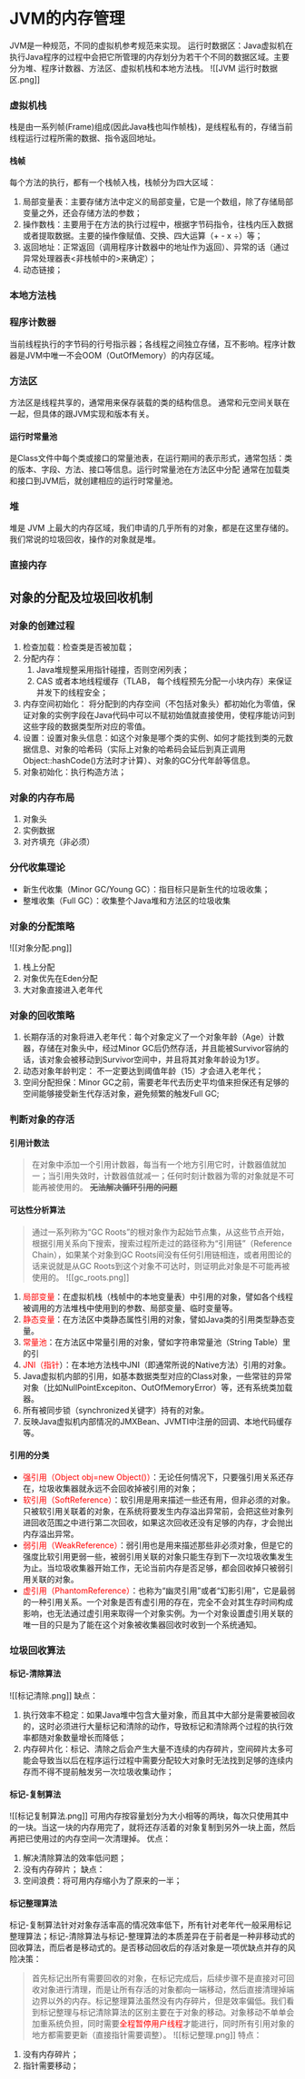 # JVM的内存管理
JVM是一种规范，不同的虚拟机参考规范来实现。
运行时数据区：Java虚拟机在执行Java程序的过程中会把它所管理的内存划分为若干个不同的数据区域。主要分为堆、程序计数器、方法区、虚拟机栈和本地方法栈。
![[JVM 运行时数据区.png]]
### 虚拟机栈
栈是由一系列帧(Frame)组成(因此Java栈也叫作帧栈)，是线程私有的，存储当前线程运行过程所需的数据、指令返回地址。
#### 栈帧
每个方法的执行，都有一个栈帧入栈，栈帧分为四大区域：
1. 局部变量表：主要存储方法中定义的局部变量，它是一个数组，除了存储局部变量之外，还会存储方法的参数；
2.  操作数栈：主要用于在方法的执行过程中，根据字节码指令，往栈内压入数据或者提取数据。主要的操作像赋值、交换、四大运算（+ - x ÷）等；
3. 返回地址：正常返回（调用程序计数器中的地址作为返回）、异常的话（通过异常处理器表<非栈帧中的>来确定）；
4. 动态链接；
### 本地方法栈
### 程序计数器
当前线程执行的字节码的行号指示器；各线程之间独立存储，互不影响。程序计数器是JVM中唯一不会OOM（OutOfMemory）的内存区域。
### 方法区
方法区是线程共享的，通常用来保存装载的类的结构信息。 通常和元空间关联在一起，但具体的跟JVM实现和版本有关。
#### 运行时常量池
 是Class文件中每个类或接口的常量池表，在运行期间的表示形式，通常包括：类的版本、字段、方法、接口等信息。运行时常量池在方法区中分配 通常在加载类和接口到JVM后，就创建相应的运行时常量池。
###  堆
堆是 JVM 上最大的内存区域，我们申请的几乎所有的对象，都是在这里存储的。我们常说的垃圾回收，操作的对象就是堆。
### 直接内存
## 对象的分配及垃圾回收机制
### 对象的创建过程
1. 检查加载：检查类是否被加载；
2. 分配内存：
	1. Java堆规整采用指针碰撞，否则空闲列表；
	2. CAS 或者本地线程缓存（TLAB， 每个线程预先分配一小块内存）来保证并发下的线程安全；
3. 内存空间初始化： 将分配到的内存空间（不包括对象头）都初始化为零值，保证对象的实例字段在Java代码中可以不赋初始值就直接使用，使程序能访问到这些字段的数据类型所对应的零值。
4. 设置：设置对象头信息：如这个对象是哪个类的实例、如何才能找到类的元数据信息、对象的哈希码（实际上对象的哈希码会延后到真正调用Object::hashCode()方法时才计算）、对象的GC分代年龄等信息。
5. 对象初始化：执行构造方法；
### 对象的内存布局
1. 对象头
2. 实例数据
3. 对齐填充（非必须）
### 分代收集理论
- 新生代收集（Minor GC/Young GC）：指目标只是新生代的垃圾收集；
- 整堆收集（Full GC）：收集整个Java堆和方法区的垃圾收集
### 对象的分配策略
![[对象分配.png]]
1. 栈上分配
2.  对象优先在Eden分配
3. 大对象直接进入老年代
### 对象的回收策略
1. 长期存活的对象将进入老年代：每个对象定义了一个对象年龄（Age）计数器，存储在对象头中，经过Minor GC后仍然存活，并且能被Survivor容纳的话，该对象会被移动到Survivor空间中，并且将其对象年龄设为1岁。
2. 动态对象年龄判定： 不一定要达到阈值年龄（15）才会进入老年代；
3. 空间分配担保：Minor GC之前，需要老年代去历史平均值来担保还有足够的空间能够接受新生代存活对象，避免频繁的触发Full GC;
### 判断对象的存活
#### 引用计数法
> 在对象中添加一个引用计数器，每当有一个地方引用它时，计数器值就加一；当引用失效时，计数器值就减一；任何时刻计数器为零的对象就是不可能再被使用的。
~~**无法解决循环引用的问题**~~
#### 可达性分析算法
> 通过一系列称为“GC Roots”的根对象作为起始节点集，从这些节点开始，根据引用关系向下搜索，搜索过程所走过的路径称为“引用链”（Reference Chain），如果某个对象到GC Roots间没有任何引用链相连，或者用图论的话来说就是从GC Roots到这个对象不可达时，则证明此对象是不可能再被使用的。
![[gc_roots.png]]
1. <font color="#ff0000">局部变量</font>：在虚拟机栈（栈帧中的本地变量表）中引用的对象，譬如各个线程被调用的方法堆栈中使用到的参数、局部变量、临时变量等。
2. <font color="#ff0000">静态变量</font>：在方法区中类静态属性引用的对象，譬如Java类的引用类型静态变量。
3. <font color="#ff0000">常量池</font>：在方法区中常量引用的对象，譬如字符串常量池（String Table）里的引
4. <font color="#ff0000">JNI（指针</font>）：在本地方法栈中JNI（即通常所说的Native方法）引用的对象。
5. Java虚拟机内部的引用，如基本数据类型对应的Class对象，一些常驻的异常对象（比如NullPointExcepiton、OutOfMemoryError）等，还有系统类加载器。
6. 所有被同步锁（synchronized关键字）持有的对象。
7. 反映Java虚拟机内部情况的JMXBean、JVMTI中注册的回调、本地代码缓存等。
#### 引用的分类
-  <font color="#ff0000"><font color="#ff0000">强引用</font>（Object obj=new Object()）</font>：无论任何情况下，只要强引用关系还存在，垃圾收集器就永远不会回收掉被引用的对象；
- <font color="#ff0000">软引用</font><font color="#ff0000">（SoftReference）</font>：软引用是用来描述一些还有用，但非必须的对象。只被软引用关联着的对象，在系统将要发生内存溢出异常前，会把这些对象列进回收范围之中进行第二次回收，如果这次回收还没有足够的内存，才会抛出内存溢出异常。
- <font color="#ff0000">弱引用（WeakReference）</font>：弱引用也是用来描述那些非必须对象，但是它的强度比软引用更弱一些，被弱引用关联的对象只能生存到下一次垃圾收集发生为止。当垃圾收集器开始工作，无论当前内存是否足够，都会回收掉只被弱引用关联的对象。
- <font color="#ff0000">虚引用（PhantomReference）</font>：也称为“幽灵引用”或者“幻影引用”，它是最弱的一种引用关系。一个对象是否有虚引用的存在，完全不会对其生存时间构成影响，也无法通过虚引用来取得一个对象实例。为一个对象设置虚引用关联的唯一目的只是为了能在这个对象被收集器回收时收到一个系统通知。
### 垃圾回收算法
#### 标记-清除算法
![[标记清除.png]]
缺点：
1. 执行效率不稳定：如果Java堆中包含大量对象，而且其中大部分是需要被回收的，这时必须进行大量标记和清除的动作，导致标记和清除两个过程的执行效率都随对象数量增长而降低；
2. 内存碎片化：标记、清除之后会产生大量不连续的内存碎片，空间碎片太多可能会导致当以后在程序运行过程中需要分配较大对象时无法找到足够的连续内存而不得不提前触发另一次垃圾收集动作；
#### 标记-复制算法
![[标记复制算法.png]]
可用内存按容量划分为大小相等的两块，每次只使用其中的一块。当这一块的内存用完了，就将还存活着的对象复制到另外一块上面，然后再把已使用过的内存空间一次清理掉。
优点：
1. 解决清除算法的效率低问题；
2. 没有内存碎片；
缺点：
1. 空间浪费：将可用内存缩小为了原来的一半；
#### 标记整理算法
标记-复制算法针对对象存活率高的情况效率低下，所有针对老年代一般采用标记整理算法；标记-清除算法与标记-整理算法的本质差异在于前者是一种非移动式的回收算法，而后者是移动式的。是否移动回收后的存活对象是一项优缺点并存的风险决策：
>首先标记出所有需要回收的对象，在标记完成后，后续步骤不是直接对可回收对象进行清理，而是让所有存活的对象都向一端移动，然后直接清理掉端边界以外的内存。标记整理算法虽然没有内存碎片，但是效率偏低。我们看到标记整理与标记清除算法的区别主要在于对象的移动。对象移动不单单会加重系统负担，同时需要<font color="#ff0000">全程暂停用户线程</font>才能进行，同时所有引用对象的地方都需要更新（直接指针需要调整）。
![[标记整理.png]]
特点：
1. 没有内存碎片；
2. 指针需要移动；